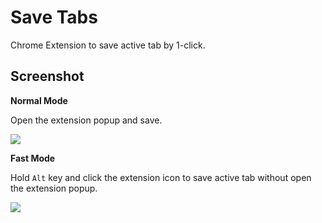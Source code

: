# Save Tabs

Chrome Extension to save active tab by 1-click.

## Screenshot

**Normal Mode**

Open the extension popup and save.

![](http://g.recordit.co/IUmaUMPPc9.gif)

**Fast Mode**

Hold `Alt` key and click the extension icon to save active tab without open the extension popup.

![](http://g.recordit.co/eiAczo9bV7.gif)
